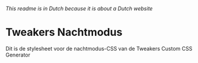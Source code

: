 _This readme is in Dutch because it is about a Dutch website_
# Tweakers Nachtmodus

Dit is de stylesheet voor de nachtmodus-CSS van de Tweakers Custom CSS Generator

